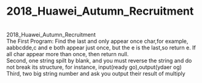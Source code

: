 # 2018_Huawei_Autumn_Recruitment
<br>2018_Huawei_Autumn_Recruitment
<br>The First Program: Find the last and only appear once char,for example, aabbcdde,c and e both appear just once, but the e is the last,so return e. If all char appear more than once, then return null.
<br>Second, one string spilt by blank, and you must reverse the string and do not break its structure, for instance, input(ready go),output(ydaer og)
<br>Third, two big string number and ask you output their result of multiply
